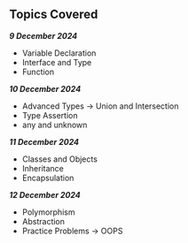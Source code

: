 ## Topics Covered

***9 December 2024***
- Variable Declaration
- Interface and Type
- Function

***10 December 2024***
- Advanced Types -> Union and Intersection
- Type Assertion
- any and unknown

***11 December 2024***
- Classes and Objects
- Inheritance
- Encapsulation

***12 December 2024***
- Polymorphism
- Abstraction
- Practice Problems -> OOPS